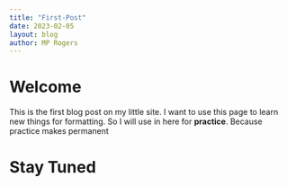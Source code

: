 ```yaml
---
title: "First-Post"
date: 2023-02-05
layout: blog
author: MP Rogers
---
```

# Welcome

This is the first blog post on my little site. I want to use this page to learn new things for formatting.
So I will use in here for **practice**. Because practice makes permanent

# Stay Tuned
